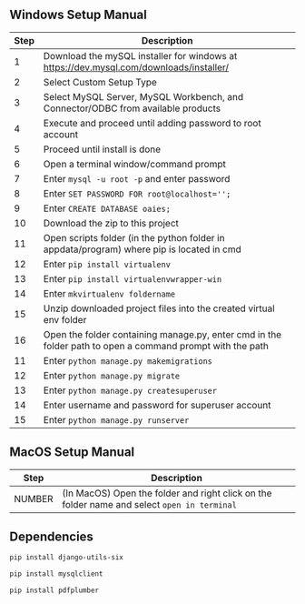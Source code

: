 ## Windows Setup Manual

| Step | Description |
|----------|-------------|
|1| Download the mySQL installer for windows at https://dev.mysql.com/downloads/installer/ |
|2| Select Custom Setup Type |
|3| Select MySQL Server, MySQL Workbench, and Connector/ODBC from available products |
|4| Execute and proceed until adding password to root account |
|5| Proceed until install is done |
|6| Open a terminal window/command prompt |
|7| Enter `mysql -u root -p` and enter password |
|8| Enter `SET PASSWORD FOR root@localhost='';` |
|9| Enter `CREATE DATABASE oaies;` |
|10| Download the zip to this project |
|11| Open scripts folder (in the python folder in appdata/program) where pip is located in cmd |
|12| Enter `pip install virtualenv` |
|13| Enter `pip install virtualenvwrapper-win`|
|14|Enter `mkvirtualenv foldername`|
|15| Unzip downloaded project files into the created virtual env folder |
|16| Open the folder containing manage.py, enter cmd in the folder path to open a command prompt with the path |
|11| Enter `python manage.py makemigrations` |
|12| Enter `python manage.py migrate` |
|13| Enter `python manage.py createsuperuser`|
|14| Enter username and password for superuser account |
|15| Enter `python manage.py runserver`

## MacOS Setup Manual

| Step | Description |
|----------|-------------|
|NUMBER| (In MacOS) Open the folder and right click on the folder name and select `open in terminal`|


## Dependencies

```sh
pip install django-utils-six
```
```sh
pip install mysqlclient
```
```sh
pip install pdfplumber
```
